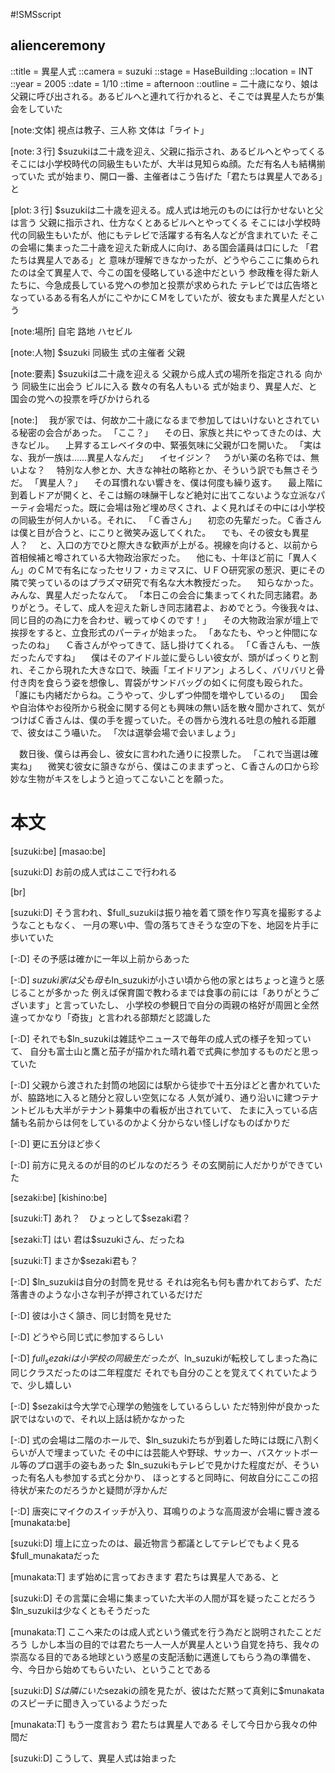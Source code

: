 #!SMSscript

## alienceremony

::title = 異星人式
::camera = suzuki
::stage = HaseBuilding
::location = INT
::year = 2005
::date = 1/10
::time = afternoon
::outline = 二十歳になり、娘は父親に呼び出される。あるビルへと連れて行かれると、そこでは異星人たちが集会をしていた

[note:文体]
視点は教子、三人称
文体は「ライト」

[note:３行]
$suzukiは二十歳を迎え、父親に指示され、あるビルへとやってくる
そこには小学校時代の同級生もいたが、大半は見知らぬ顔。ただ有名人も結構揃っていた
式が始まり、開口一番、主催者はこう告げた「君たちは異星人である」と

[plot:３行]
$suzukiは二十歳を迎える。成人式は地元のものには行かせないと父は言う
父親に指示され、仕方なくとあるビルへとやってくる
そこには小学校時代の同級生もいたが、他にもテレビで活躍する有名人などが含まれていた
そこの会場に集まった二十歳を迎えた新成人に向け、ある国会議員は口にした
「君たちは異星人である」と
意味が理解できなかったが、どうやらここに集められたのは全て異星人で、今この国を侵略している途中だという
参政権を得た新人たちに、今急成長している党への参加と投票が求められた
テレビでは広告塔となっているある有名人がにこやかにＣＭをしていたが、彼女もまた異星人だという

[note:場所]
自宅
路地
ハセビル

[note:人物]
$suzuki
同級生
式の主催者
父親

[note:要素]
$suzukiは二十歳を迎える
父親から成人式の場所を指定される
向かう
同級生に出会う
ビルに入る
数々の有名人もいる
式が始まり、異星人だ、と
国会の党への投票を呼びかけられる

[note:]
　我が家では、何故か二十歳になるまで参加してはいけないとされている秘密の会合があった。
「ここ？」
　その日、家族と共にやってきたのは、大きなビル。
　上昇するエレベイタの中、緊張気味に父親が口を開いた。
「実はな、我が一族は……異星人なんだ」
　イセイジン？
　うがい薬の名称では、無いよな？
　特別な人参とか、大きな神社の略称とか、そういう訳でも無さそうだ。
「異星人？」
　その耳慣れない響きを、僕は何度も繰り返す。
　最上階に到着しドアが開くと、そこは鰯の味醂干しなど絶対に出てこないような立派なパーティ会場だった。既に会場は殆ど埋め尽くされ、よく見ればその中には小学校の同級生が何人かいる。それに、
「Ｃ香さん」
　初恋の先輩だった。Ｃ香さんは僕と目が合うと、にこりと微笑み返してくれた。
　でも、その彼女も異星人？
　と、入口の方でひと際大きな歓声が上がる。視線を向けると、以前から首相候補と噂されている大物政治家だった。
　他にも、十年ほど前に「異人くん」のＣＭで有名になったセリフ・カミマスに、ＵＦＯ研究家の葱沢、更にその隣で笑っているのはプラズマ研究で有名な大木教授だった。
　知らなかった。みんな、異星人だったなんて。
「本日この会合に集まってくれた同志諸君。ありがとう。そして、成人を迎えた新しき同志諸君よ、おめでとう。今後我々は、同じ目的の為に力を合わせ、戦ってゆくのです！」
　その大物政治家が壇上で挨拶をすると、立食形式のパーティが始まった。
「あなたも、やっと仲間になったのね」
　Ｃ香さんがやってきて、話し掛けてくれる。
「Ｃ香さんも、一族だったんですね」
　僕はそのアイドル並に愛らしい彼女が、頭がぱっくりと割れ、そこから現れた大きな口で、映画「エイドリアン」よろしく、バリバリと骨付き肉を食らう姿を想像し、胃袋がサンドバッグの如くに何度も殴られた。
「誰にも内緒だからね。こうやって、少しずつ仲間を増やしているの」
　国会や自治体やお役所から税金に関する何とも興味の無い話を散々聞かされて、気がつけばＣ香さんは、僕の手を握っていた。その唇から洩れる吐息の触れる距離で、彼女はこう囁いた。
「次は選挙会場で会いましょう」

　数日後、僕らは再会し、彼女に言われた通りに投票した。
「これで当選は確実ね」
　微笑む彼女に頷きながら、僕はこのままずっと、Ｃ香さんの口から珍妙な生物がキスをしようと迫ってこないことを願った。


# 本文

[suzuki:be]
[masao:be]

[suzuki:D]
お前の成人式はここで行われる

[br]

[suzuki:D]
そう言われ、$full_suzukiは振り袖を着て頭を作り写真を撮影するようなこともなく、
一月の寒い中、雪の落ちてきそうな空の下を、地図を片手に歩いていた

[-:D]
その予感は確かに一年以上前からあった

[-:D]
$suzuki家は父も母も$ln_suzukiが小さい頃から他の家とはちょっと違うと感じることが多かった
例えば保育園で教わるまでは食事の前には「ありがとうございます」と言っていたし、
小学校の参観日で自分の両親の格好が周囲と全然違ってかなり「奇抜」と言われる部類だと認識した

[-:D]
それでも$ln_suzukiは雑誌やニュースで毎年の成人式の様子を知っていて、
自分も富士山と鷹と茄子が描かれた晴れ着で式典に参加するものだと思っていた

[-:D]
父親から渡された封筒の地図には駅から徒歩で十五分ほどと書かれていたが、脇路地に入ると随分と寂しい空気になる
人気が減り、通り沿いに建つテナントビルも大半がテナント募集中の看板が出されていて、
たまに入っている店舗も名前からは何をしているのかよく分からない怪しげなものばかりだ

[-:D]
更に五分ほど歩く

[-:D]
前方に見えるのが目的のビルなのだろう
その玄関前に人だかりができていた

[sezaki:be]
[kishino:be]

[suzuki:T]
あれ？　ひょっとして$sezaki君？

[sezaki:T]
はい
君は$suzukiさん、だったね

[suzuki:T]
まさか$sezaki君も？

[-:D]
$ln_suzukiは自分の封筒を見せる
それは宛名も何も書かれておらず、ただ落書きのような小さな判子が押されているだけだ

[-:D]
彼は小さく頷き、同じ封筒を見せた

[-:D]
どうやら同じ式に参加するらしい

[-:D]
$full_sezakiは小学校の同級生だったが、$ln_suzukiが転校してしまった為に同じクラスだったのは二年程度だ
それでも自分のことを覚えてくれていたようで、少し嬉しい

[-:D]
$sezakiは今大学で心理学の勉強をしているらしい
ただ特別仲が良かった訳ではないので、それ以上話は続かなかった

[-:D]
式の会場は二階のホールで、$ln_suzukiたちが到着した時には既に八割くらいが人で埋まっていた
その中には芸能人や野球、サッカー、バスケットボール等のプロ選手の姿もあった
$ln_suzukiもテレビで見かけた程度だが、そういった有名人も参加する式と分かり、
ほっとすると同時に、何故自分にここの招待状が来たのだろうかと疑問が浮かんだ

[-:D]
唐突にマイクのスイッチが入り、耳鳴りのような高周波が会場に響き渡る
[munakata:be]

[suzuki:D]
壇上に立ったのは、最近物言う都議としてテレビでもよく見る$full_munakataだった

[munakata:T]
まず始めに言っておきます
君たちは異星人である、と

[suzuki:D]
その言葉に会場に集まっていた大半の人間が耳を疑ったことだろう
$ln_suzukiは少なくともそうだった

[munakata:T]
ここへ来たのは成人式という儀式を行う為だと説明されたことだろう
しかし本当の目的では君たち一人一人が異星人という自覚を持ち、我々の崇高なる目的である地球という惑星の支配活動に邁進してもらう為の準備を、
今、今日から始めてもらいたい、ということである

[suzuki:D]
$Sは隣にいた$sezakiの顔を見たが、彼はただ黙って真剣に$munakataのスピーチに聞き入っているようだった

[munakata:T]
もう一度言おう
君たちは異星人である
そして今日から我々の仲間だ

[suzuki:D]
こうして、異星人式は始まった


